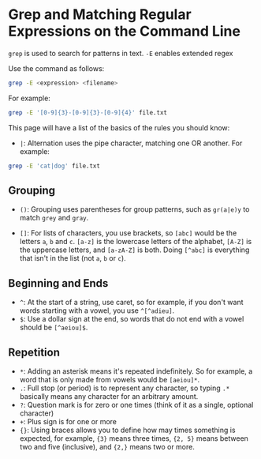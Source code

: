 # Grep and Matching Regular Expressions on the Command Line

`grep` is used to search for patterns in text.
`-E` enables extended regex

Use the command as follows:

```bash
grep -E <expression> <filename>
```

For example:

```bash
grep -E '[0-9]{3}-[0-9]{3}-[0-9]{4}' file.txt
```

This page will have a list of the basics of the rules you should know:

- `|`: Alternation uses the pipe character, matching one OR another. For example:

```bash
grep -E 'cat|dog' file.txt
```

## Grouping

- `()`: Grouping uses parentheses for group patterns, such as `gr(a|e)y` to match `grey` and `gray`.

- `[]`: For lists of characters, you use brackets, so `[abc]` would be the letters `a`, `b` and `c`. `[a-z]` is the lowercase letters of the alphabet, `[A-Z]` is the uppercase letters, and `[a-zA-Z]` is both. Doing `[^abc]` is everything that isn't in the list (not `a`, `b` or `c`).

## Beginning and Ends

- `^`: At the start of a string, use caret, so for example, if you don't want words starting with a vowel, you use `^[^adieu]`. 
- `$`: Use a dollar sign at the end, so words that do not end with a vowel should be `[^aeiou]$`.

## Repetition

- `*`: Adding an asterisk means it's repeated indefinitely. So for example, a word that is only made from vowels would be `[aeiou]*`.
- `.`: Full stop (or period) is to represent any character, so typing `.*` basically means any character for an arbitrary amount.
- `?`: Question mark is for zero or one times (think of it as a single, optional character)
- `+`: Plus sign is for one or more
- `{}`: Using braces allows you to define how may times something is expected, for example, `{3}` means three times, `{2, 5}` means between two and five (inclusive), and `{2,}` means two or more.
